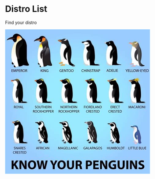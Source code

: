 # Distro List

Find your distro

![Know your penguins](https://raw.githubusercontent.com/theresa68/distro-list/main/penguins.jpeg)


